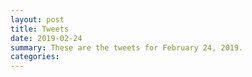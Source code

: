 ```yaml
---
layout: post
title: Tweets
date: 2019-02-24
summary: These are the tweets for February 24, 2019.
categories:
---
```


